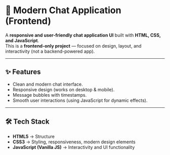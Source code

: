# 💬 Modern Chat Application (Frontend)

A **responsive and user-friendly chat application UI** built with **HTML, CSS, and JavaScript**.  
This is a **frontend-only project** — focused on design, layout, and interactivity (not a backend-powered app).

---

## ✨ Features
- Clean and modern chat interface.  
- Responsive design (works on desktop & mobile).  
- Message bubbles with timestamps.  
- Smooth user interactions (using JavaScript for dynamic effects).  

---

## 🛠️ Tech Stack
- **HTML5** → Structure  
- **CSS3** → Styling, responsiveness, modern design elements  
- **JavaScript (Vanilla JS)** → Interactivity and UI functionality  
